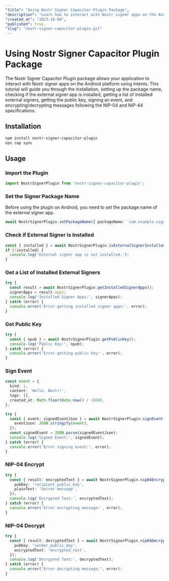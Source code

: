 ```yaml
---
"title": "Using Nostr Signer Capacitor Plugin Package",
"description": "Learn how to interact with Nostr signer apps on the Android platform using the Nostr Signer Capacitor Plugin package.",
"created_at": "2023-10-08",
"published": true,
"slug": "nostr-signer-capacitor-plugin.git"
---
```


# Using Nostr Signer Capacitor Plugin Package

The Nostr Signer Capacitor Plugin package allows your application to interact with Nostr signer apps on the Android platform using intents. This tutorial will guide you through the installation, setting up the package name, checking if the external signer app is installed, getting a list of installed external signers, getting the public key, signing an event, and encrypting/decrypting messages following the NIP-04 and NIP-44 specifications.

## Installation

```bash
npm install nostr-signer-capacitor-plugin
npx cap sync
```

## Usage

### Import the Plugin

```typescript
import NostrSignerPlugin from 'nostr-signer-capacitor-plugin';
```

### Set the Signer Package Name

Before using the plugin on Android, you need to set the package name of the external signer app.

```typescript
await NostrSignerPlugin.setPackageName({ packageName: 'com.example.signer' });
```

### Check if External Signer is Installed

```typescript
const { installed } = await NostrSignerPlugin.isExternalSignerInstalled();
if (!installed) {
  console.log('External signer app is not installed.');
}
```

### Get a List of Installed External Signers

```typescript
try {
  const result = await NostrSignerPlugin.getInstalledSignerApps();
  signerApps = result.apps;
  console.log('Installed Signer Apps:', signerApps);
} catch (error) {
  console.error('Error getting installed signer apps:', error);
}
```

### Get Public Key

```typescript
try {
  const { npub } = await NostrSignerPlugin.getPublicKey();
  console.log('Public Key:', npub);
} catch (error) {
  console.error('Error getting public key:', error);
}
```

### Sign Event

```typescript
const event = {
  kind: 1,
  content: 'Hello, Nostr!',
  tags: [],
  created_at: Math.floor(Date.now() / 1000),
};

try {
  const { event: signedEventJson } = await NostrSignerPlugin.signEvent({
    eventJson: JSON.stringify(event),
  });
  const signedEvent = JSON.parse(signedEventJson);
  console.log('Signed Event:', signedEvent);
} catch (error) {
  console.error('Error signing event:', error);
}
```

### NIP-04 Encrypt

```typescript
try {
  const { result: encryptedText } = await NostrSignerPlugin.nip04Encrypt({
    pubKey: 'recipient_public_key',
    plainText: 'Secret message',
  });
  console.log('Encrypted Text:', encryptedText);
} catch (error) {
  console.error('Error encrypting message:', error);
}
```

### NIP-04 Decrypt

```typescript
try {
  const { result: decryptedText } = await NostrSignerPlugin.nip04Decrypt({
    pubKey: 'sender_public_key',
    encryptedText: 'encrypted_text',
  });
  console.log('Decrypted Text:', decryptedText);
} catch (error) {
  console.error('Error decrypting message:', error);
}
```
